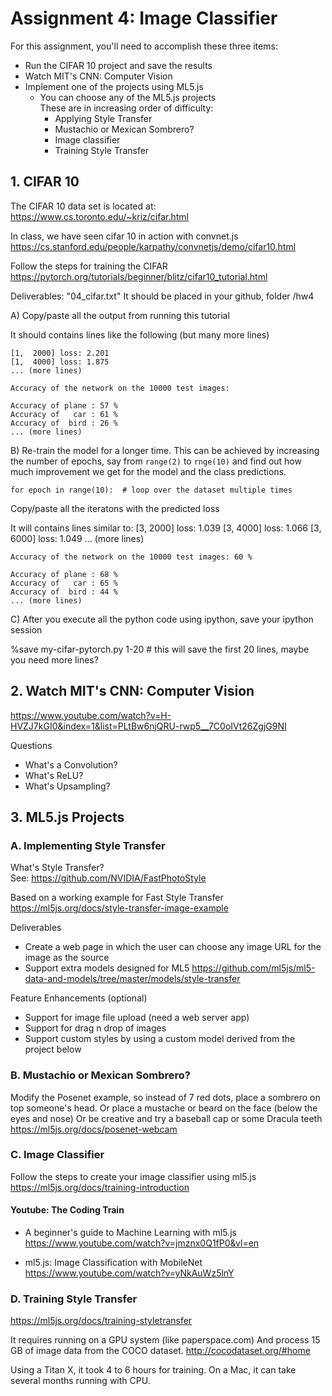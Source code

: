 # Assignment 4: Image Classifier

For this assignment, you'll need to accomplish these three items:
* Run the CIFAR 10 project and save the results
* Watch MIT's CNN: Computer Vision
* Implement one of the projects using ML5.js
    - You can choose any of the ML5.js projects<br>
    These are in increasing order of difficulty:
        * Applying Style Transfer
        * Mustachio or Mexican Sombrero?
        * Image classifier
        * Training Style Transfer


## 1. CIFAR 10

The CIFAR 10 data set is located at:<br>
https://www.cs.toronto.edu/~kriz/cifar.html

In class, we have seen cifar 10 in action with convnet.js<br>
https://cs.stanford.edu/people/karpathy/convnetjs/demo/cifar10.html


Follow the steps for training the CIFAR
https://pytorch.org/tutorials/beginner/blitz/cifar10_tutorial.html

Deliverables: "04_cifar.txt"
It should be placed in your github, folder /hw4


A) Copy/paste all the output from running this tutorial

It should contains lines like the following (but many more lines)

    [1,  2000] loss: 2.201
    [1,  4000] loss: 1.875
    ... (more lines)

    Accuracy of the network on the 10000 test images:

    Accuracy of plane : 57 %
    Accuracy of   car : 61 %
    Accuracy of  bird : 26 %
    ... (more lines)


B) Re-train the model for a longer time. This can be achieved by increasing the number of epochs, say from `range(2)` to `rnge(10)` and find out how much improvement we get for the model and the class predictions.

    for epoch in range(10):  # loop over the dataset multiple times

Copy/paste all the iteratons with the predicted loss

It will contains lines similar to:
    [3,  2000] loss: 1.039
    [3,  4000] loss: 1.066
    [3,  6000] loss: 1.049
    ... (more lines)

    Accuracy of the network on the 10000 test images: 60 %

    Accuracy of plane : 68 %
    Accuracy of   car : 65 %
    Accuracy of  bird : 44 %
    ... (more lines)


C) After you execute all the python code using ipython, save your ipython session

%save my-cifar-pytorch.py 1-20 # this will save the first 20 lines, maybe you need more lines?


## 2. Watch MIT's CNN: Computer Vision

https://www.youtube.com/watch?v=H-HVZJ7kGI0&index=1&list=PLtBw6njQRU-rwp5__7C0oIVt26ZgjG9NI

Questions
* What's a Convolution?
* What's ReLU?
* What's Upsampling?


## 3. ML5.js Projects

### A. Implementing Style Transfer

What's Style Transfer?<br>
See: https://github.com/NVIDIA/FastPhotoStyle

Based on a working example for Fast Style Transfer<br>
https://ml5js.org/docs/style-transfer-image-example

Deliverables
* Create a web page in which the user can choose any image URL for the image as the source
* Support extra models designed for ML5
https://github.com/ml5js/ml5-data-and-models/tree/master/models/style-transfer


Feature Enhancements (optional)
* Support for image file upload (need a web server app)
* Support for drag n drop of images
* Support custom styles by using a custom model derived from the project below


### B. Mustachio or Mexican Sombrero?

Modify the Posenet example, so instead of 7 red dots, place a sombrero on top someone's head.
Or place a mustache or beard on the face (below the eyes and nose)
Or be creative and try a baseball cap or some Dracula teeth
https://ml5js.org/docs/posenet-webcam


### C. Image Classifier

Follow the steps to create your image classifier using ml5.js<br>
https://ml5js.org/docs/training-introduction

#### Youtube: The Coding Train

* A beginner's guide to Machine Learning with ml5.js<br>
https://www.youtube.com/watch?v=jmznx0Q1fP0&vl=en

* ml5.js: Image Classification with MobileNet<br>
https://www.youtube.com/watch?v=yNkAuWz5lnY


### D. Training Style Transfer

https://ml5js.org/docs/training-styletransfer

It requires running on a GPU system (like paperspace.com)
And process 15 GB of image data from the COCO dataset.
http://cocodataset.org/#home

Using a Titan X, it took 4 to 6 hours for training.
On a Mac, it can take several months running with CPU.


